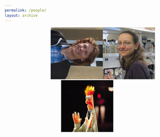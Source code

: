 ```yaml
---
permalink: /people/
layout: archive
---
```

<html>

  <style>
      .left_indent { margin-left: 150px; float: left }
      .right_indent { margin-right: 150px; float: right; }
      .center { float: center; }
      .right_indent_people { margin-right: 35px; float: right; }
  </style>
  
  <p>
    <img src="/images/CooperHeadshot.jpeg" class="left_indent">
    <img src="/images/turner.jpeg.jpg" class="center">
    <img src="/images/beakerhands.jpg" class="right_indent">
  </p>
    
</html>
